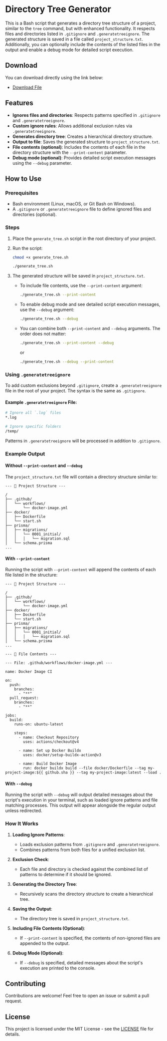 # Directory Tree Generator

This is a Bash script that generates a directory tree structure of a project, similar to the `tree` command, but with enhanced functionality. It respects files and directories listed in `.gitignore` and `.generatetreeignore`. The generated structure is saved in a file called `project_structure.txt`. Additionally, you can optionally include the contents of the listed files in the output and enable a debug mode for detailed script execution.

## Download

You can download directly using the link below:

- [Download File](https://github.com/caiquegaspar/directory-tree-generator/releases/download/v1.0.0/generate_tree.sh)

## Features

- **Ignores files and directories**: Respects patterns specified in `.gitignore` and `.generatetreeignore`.
- **Custom ignore rules**: Allows additional exclusion rules via `.generatetreeignore`.
- **Generates directory tree**: Creates a hierarchical directory structure.
- **Output to file**: Saves the generated structure to `project_structure.txt`.
- **File contents (optional)**: Includes the contents of each file in the directory structure with the `--print-content` parameter.
- **Debug mode (optional)**: Provides detailed script execution messages using the `--debug` parameter.

## How to Use

### Prerequisites

- Bash environment (Linux, macOS, or Git Bash on Windows).
- A `.gitignore` or `.generatetreeignore` file to define ignored files and directories (optional).

### Steps

1. Place the `generate_tree.sh` script in the root directory of your project.
2. Run the script:

   ```bash
   chmod +x generate_tree.sh

   ./generate_tree.sh
   ```

3. The generated structure will be saved in `project_structure.txt`.

   - To include file contents, use the `--print-content` argument:

     ```bash
     ./generate_tree.sh --print-content
     ```

   - To enable debug mode and see detailed script execution messages, use the `--debug` argument:

     ```bash
     ./generate_tree.sh --debug
     ```

   - You can combine both `--print-content` and `--debug` arguments. The order does not matter:

     ```bash
     ./generate_tree.sh --print-content --debug
     ```

     or

     ```bash
     ./generate_tree.sh --debug --print-content
     ```

### Using `.generatetreeignore`

To add custom exclusions beyond `.gitignore`, create a `.generatetreeignore` file in the root of your project. The syntax is the same as `.gitignore`.

#### Example `.generatetreeignore` File:

```bash
# Ignore all `.log` files
*.log

# Ignore specific folders
/temp/
```

Patterns in `.generatetreeignore` will be processed in addition to `.gitignore`.

### Example Output

#### Without `--print-content` and `--debug`

The `project_structure.txt` file will contain a directory structure similar to:

```
--- 📁 Project Structure ---

/
├── .github/
│   └── workflows/
│       └── docker-image.yml
├── docker/
│   ├── Dockerfile
│   └── start.sh
├── prisma/
│   ├── migrations/
│   │   └── 0001_initial/
│   │   │   └── migration.sql
│   └── schema.prisma
...
```

#### With `--print-content`

Running the script with `--print-content` will append the contents of each file listed in the structure:

```
--- 📁 Project Structure ---

/
├── .github/
│   └── workflows/
│       └── docker-image.yml
├── docker/
│   ├── Dockerfile
│   └── start.sh
├── prisma/
│   ├── migrations/
│   │   └── 0001_initial/
│   │   │   └── migration.sql
│   └── schema.prisma
...

--- 📄 File Contents ---

--- File: .github/workflows/docker-image.yml ---

name: Docker Image CI

on:
  push:
    branches:
      - "**"
  pull_request:
    branches:
      - "**"

jobs:
  build:
    runs-on: ubuntu-latest

    steps:
      - name: Checkout Repository
        uses: actions/checkout@v4

      - name: Set up Docker Buildx
        uses: docker/setup-buildx-action@v3

      - name: Build Docker Image
        run: docker buildx build --file docker/Dockerfile --tag my-project-image:${{ github.sha }} --tag my-project-image:latest --load .
```

#### With `--debug`

Running the script with `--debug` will output detailed messages about the script's execution in your terminal, such as loaded ignore patterns and file matching processes. This output will appear alongside the regular output unless redirected.

### How It Works

1. **Loading Ignore Patterns**:

   - Loads exclusion patterns from `.gitignore` and `.generatetreeignore`.
   - Combines patterns from both files for a unified exclusion list.

2. **Exclusion Check**:

   - Each file and directory is checked against the combined list of patterns to determine if it should be ignored.

3. **Generating the Directory Tree**:

   - Recursively scans the directory structure to create a hierarchical tree.

4. **Saving the Output**:

   - The directory tree is saved in `project_structure.txt`.

5. **Including File Contents (Optional)**:

   - If `--print-content` is specified, the contents of non-ignored files are appended to the output.

6. **Debug Mode (Optional)**:
   - If `--debug` is specified, detailed messages about the script's execution are printed to the console.

## Contributing

Contributions are welcome! Feel free to open an issue or submit a pull request.

## License

This project is licensed under the MIT License - see the [LICENSE](LICENSE) file for details.
